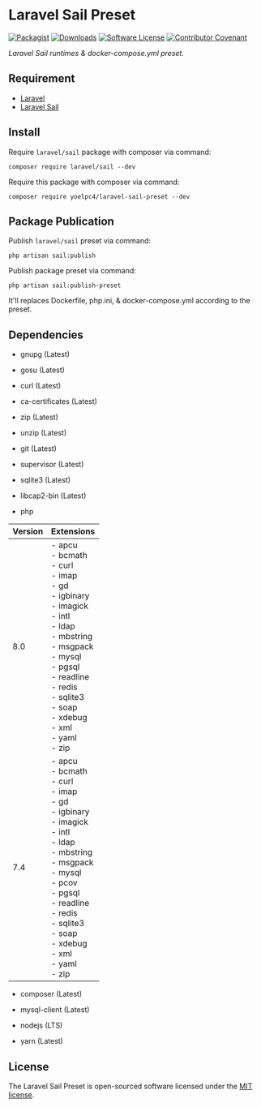 # Laravel Sail Preset

[![Packagist][ico-packagist]][link-packagist]
[![Downloads][ico-downloads]][link-packagist]
[![Software License][ico-license]](LICENSE.md)
[![Contributor Covenant][ico-code-of-conduct]](CODE_OF_CONDUCT.md)

_Laravel Sail runtimes & docker-compose.yml preset._

## Requirement

- [Laravel](https://laravel.com)
- [Laravel Sail](https://github.com/laravel/sail)

## Install

Require `laravel/sail` package with composer via command:

```shell
composer require laravel/sail --dev
```

Require this package with composer via command:

```shell
composer require yoelpc4/laravel-sail-preset --dev
```

## Package Publication

Publish `laravel/sail` preset via command:

```shell
php artisan sail:publish
```

Publish package preset via command:

```shell
php artisan sail:publish-preset
```

It'll replaces Dockerfile, php.ini, & docker-compose.yml according to the preset.

## Dependencies

- gnupg (Latest)
  
- gosu (Latest) 
  
- curl (Latest) 
  
- ca-certificates (Latest) 
  
- zip (Latest) 

- unzip (Latest) 
  
- git (Latest) 
  
- supervisor (Latest) 
  
- sqlite3 (Latest) 
  
- libcap2-bin (Latest)

- php

| Version | Extensions                                                                                                                                                                                                                                       |
|---------|--------------------------------------------------------------------------------------------------------------------------------------------------------------------------------------------------------------------------------------------------|
| 8.0     | - apcu<br>- bcmath<br>- curl<br>- imap<br>- gd<br>- igbinary<br>- imagick<br>- intl<br>- ldap<br>- mbstring<br>- msgpack<br>- mysql<br>- pgsql<br>- readline<br>- redis<br>- sqlite3<br>- soap<br>- xdebug<br>- xml<br>- yaml<br>- zip           |
| 7.4     | - apcu<br>- bcmath<br>- curl<br>- imap<br>- gd<br>- igbinary<br>- imagick<br>- intl<br>- ldap<br>- mbstring<br>- msgpack<br>- mysql<br>- pcov<br>- pgsql<br>- readline<br>- redis<br>- sqlite3<br>- soap<br>- xdebug<br>- xml<br>- yaml<br>- zip |

- composer (Latest)

- mysql-client (Latest)

- nodejs (LTS)

- yarn (Latest)

## License

The Laravel Sail Preset is open-sourced software licensed under the [MIT license](http://opensource.org/licenses/MIT).

[ico-packagist]: https://img.shields.io/packagist/v/yoelpc4/laravel-sail-preset.svg?style=flat-square
[ico-downloads]: https://img.shields.io/packagist/dt/yoelpc4/laravel-sail-preset.svg?style=flat-square
[ico-license]: https://img.shields.io/packagist/l/yoelpc4/laravel-sail-preset.svg?style=flat-square
[ico-code-of-conduct]: https://img.shields.io/badge/Contributor%20Covenant-v2.0%20adopted-ff69b4.svg

[link-packagist]: https://packagist.org/packages/yoelpc4/laravel-sail-preset
